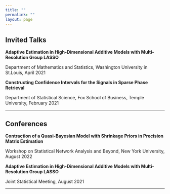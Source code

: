 ```yaml
---
title: ""
permalink: ""
layout: page
---
```


## Invited Talks

<p> <strong>Adaptive Estimation in High-Dimensional Additive Models with Multi-Resolution Group LASSO</strong> </p>
<p> Department of Mathematics and Statistics, Washington University in St.Louis, April 2021 </p>
<p> </p> 

<p> <strong>Constructing Confidence Intervals for the Signals in Sparse Phase Retrieval</strong> </p>
<p> Department of Statistical Science, Fox School of Business, Temple University, February 2021 </p>
<hr> 


## Conferences

<p> <strong>Contraction of a Quasi-Bayesian Model with Shrinkage Priors in Precision Matrix Estimation</strong> </p>
<p> Workshop on Statistical Network Analysis and Beyond, New York University, August 2022 </p>
<p> </p> 

<p> <strong>Adaptive Estimation in High-Dimensional Additive Models with Multi-Resolution Group LASSO</strong> </p>
<p> Joint Statistical Meeting, August 2021 </p>
<hr> 
